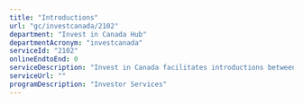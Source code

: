 ```yaml
---
title: "Introductions"
url: "gc/investcanada/2102"
department: "Invest in Canada Hub"
departmentAcronym: "investcanada"
serviceId: "2102"
onlineEndtoEnd: 0
serviceDescription: "Invest in Canada facilitates introductions between potential global investors and industry, community, or government partners to help them unlock investment opportunities in Canada."
serviceUrl: ""
programDescription: "Investor Services"
---
```

